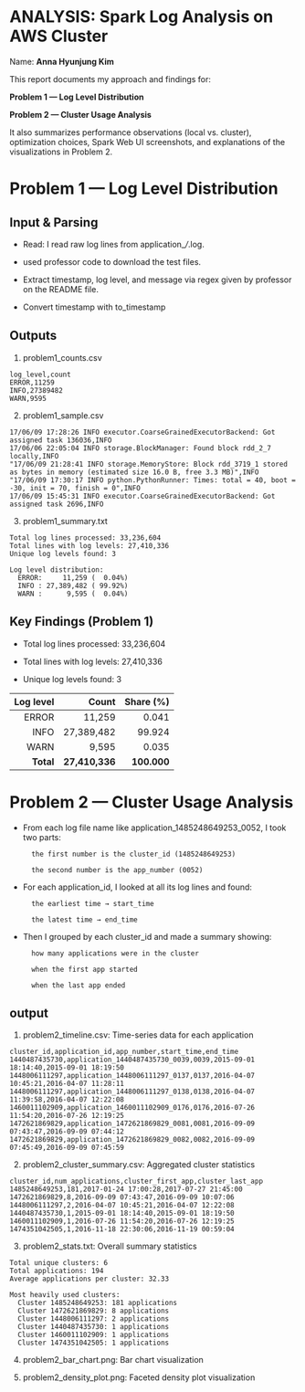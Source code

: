 # ANALYSIS: Spark Log Analysis on AWS Cluster
Name: **Anna Hyunjung Kim**

This report documents my approach and findings for:

**Problem 1 — Log Level Distribution**

**Problem 2 — Cluster Usage Analysis**

It also summarizes performance observations (local vs. cluster), optimization choices, Spark Web UI screenshots, and explanations of the visualizations in Problem 2.


# Problem 1 — Log Level Distribution

## Input & Parsing

- Read: I read raw log lines from application_*/*.log.
 - used professor code to download the test files. 

- Extract timestamp, log level, and message via regex given by professor on the README file. 

- Convert timestamp with to_timestamp

## Outputs

1. problem1_counts.csv

```
log_level,count
ERROR,11259
INFO,27389482
WARN,9595

```
2. problem1_sample.csv 
```
17/06/09 17:28:26 INFO executor.CoarseGrainedExecutorBackend: Got assigned task 136036,INFO
17/06/06 22:05:04 INFO storage.BlockManager: Found block rdd_2_7 locally,INFO
"17/06/09 21:28:41 INFO storage.MemoryStore: Block rdd_3719_1 stored as bytes in memory (estimated size 16.0 B, free 3.3 MB)",INFO
"17/06/09 17:30:17 INFO python.PythonRunner: Times: total = 40, boot = -30, init = 70, finish = 0",INFO
17/06/09 15:45:31 INFO executor.CoarseGrainedExecutorBackend: Got assigned task 2696,INFO
```

3. problem1_summary.txt

```
Total log lines processed: 33,236,604
Total lines with log levels: 27,410,336
Unique log levels found: 3

Log level distribution:
  ERROR:     11,259 (  0.04%)
  INFO : 27,389,482 ( 99.92%)
  WARN :      9,595 (  0.04%)
````

## Key Findings (Problem 1)


- Total log lines processed: 33,236,604

- Total lines with log levels: 27,410,336

- Unique log levels found: 3

| Log level |     Count | Share (%) |
|----------:|----------:|----------:|
| ERROR     |     11,259 |    0.041 |
| INFO      | 27,389,482 |   99.924 |
| WARN      |      9,595 |    0.035 |
| **Total** | **27,410,336** | **100.000** |



# Problem 2 — Cluster Usage Analysis

- From each log file name like application_1485248649253_0052,
        I took two parts:

        the first number is the cluster_id (1485248649253)

        the second number is the app_number (0052)

- For each application_id,
        I looked at all its log lines and found:

        the earliest time → start_time

        the latest time → end_time

- Then I grouped by each cluster_id
        and made a summary showing:

        how many applications were in the cluster

        when the first app started

        when the last app ended

## output

1. problem2_timeline.csv: Time-series data for each application
```
cluster_id,application_id,app_number,start_time,end_time
1440487435730,application_1440487435730_0039,0039,2015-09-01 18:14:40,2015-09-01 18:19:50
1448006111297,application_1448006111297_0137,0137,2016-04-07 10:45:21,2016-04-07 11:28:11
1448006111297,application_1448006111297_0138,0138,2016-04-07 11:39:58,2016-04-07 12:22:08
1460011102909,application_1460011102909_0176,0176,2016-07-26 11:54:20,2016-07-26 12:19:25
1472621869829,application_1472621869829_0081,0081,2016-09-09 07:43:47,2016-09-09 07:44:12
1472621869829,application_1472621869829_0082,0082,2016-09-09 07:45:49,2016-09-09 07:45:59

```
2. problem2_cluster_summary.csv: Aggregated cluster statistics
```
cluster_id,num_applications,cluster_first_app,cluster_last_app
1485248649253,181,2017-01-24 17:00:28,2017-07-27 21:45:00
1472621869829,8,2016-09-09 07:43:47,2016-09-09 10:07:06
1448006111297,2,2016-04-07 10:45:21,2016-04-07 12:22:08
1440487435730,1,2015-09-01 18:14:40,2015-09-01 18:19:50
1460011102909,1,2016-07-26 11:54:20,2016-07-26 12:19:25
1474351042505,1,2016-11-18 22:30:06,2016-11-19 00:59:04
```
3. problem2_stats.txt: Overall summary statistics
```
Total unique clusters: 6
Total applications: 194
Average applications per cluster: 32.33

Most heavily used clusters:
  Cluster 1485248649253: 181 applications
  Cluster 1472621869829: 8 applications
  Cluster 1448006111297: 2 applications
  Cluster 1440487435730: 1 applications
  Cluster 1460011102909: 1 applications
  Cluster 1474351042505: 1 applications

```
4. problem2_bar_chart.png: Bar chart visualization

5. problem2_density_plot.png: Faceted density plot visualization
